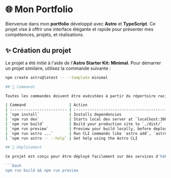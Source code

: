 # 🌐 Mon Portfolio

Bienvenue dans mon **portfolio** développé avec **Astro** et **TypeScript**. Ce projet vise à offrir une interface élégante et rapide pour présenter mes compétences, projets, et réalisations.

## ✨ Création du projet

Le projet a été initié à l'aide de l'**Astro Starter Kit: Minimal**. Pour démarrer un projet similaire, utilisez la commande suivante :

```bash
npm create astro@latest -- --template minimal

## 🧞 Commands

Toutes les commandes doivent être exécutées à partir du répertoire racine du projet :

| Command                   | Action                                           |
| :------------------------ | :----------------------------------------------- |
| `npm install`             | Installs dependencies                            |
| `npm run dev`             | Starts local dev server at `localhost:3000`      |
| `npm run build`           | Build your production site to `./dist/`          |
| `npm run preview`         | Preview your build locally, before deploying     |
| `npm run astro ...`       | Run CLI commands like `astro add`, `astro check` |
| `npm run astro -- --help` | Get help using the Astro CLI                     |

## 🚀 Déploiement

Ce projet est conçu pour être déployé facilement sur des services d'hébergement modernes tels que **Vercel**, **Netlify** ou **GitHub Pages**.

```bash
npm run build && npm run preview

